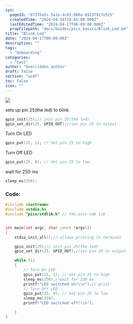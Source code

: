 ```yaml
---
sys:
  pageId: "07376a5c-5a1e-4cd3-960a-8923f917e525"
  createdTime: "2024-04-16T19:45:00.000Z"
  lastEditedTime: "2024-04-17T06:09:00.000Z"
  propFilepath: "docs/Guides/pico_basics/Blink_Led.md"
title: "Blink_Led"
date: "2024-04-17T00:00:00Z"
description: ""
tags:
  - "Onboarding"
categories:
  - "test"
author: "Overridden author"
draft: false
section: "asdf"
toc: false
icon: ""
---
```


![](https://prod-files-secure.s3.us-west-2.amazonaws.com/d518164a-d88e-44d1-a4ee-3adb3bd8bce0/c6900f8e-01c6-48e3-b789-96998d6c744b/led.png?X-Amz-Algorithm=AWS4-HMAC-SHA256&X-Amz-Content-Sha256=UNSIGNED-PAYLOAD&X-Amz-Credential=AKIAT73L2G45HZZMZUHI%2F20240417%2Fus-west-2%2Fs3%2Faws4_request&X-Amz-Date=20240417T100304Z&X-Amz-Expires=3600&X-Amz-Signature=7127af199d92b5334af7f13f30ac2125afa872ef1f4d2fb9a6eb8b39e8009d47&X-Amz-SignedHeaders=host&x-id=GetObject)

sets up pin 25(the led) to blink

```c++
gpio_init(25);// init pin 25(the led)
gpio_set_dir(25, GPIO_OUT);//set pin 25 to output

```

Turn On LED

```c++
gpio_put(25, 1); // Set pin 25 to high

```

Turn Off LED

```c++
gpio_put(25, 0); // Set pin 25 to low.

```

wait for 250 ms

```c++
sleep_ms(250);

```

### Code:

```c++
#include <iostream>
#include <stdio.h>
#include "pico/stdlib.h" // the pico-sdk lib


int main(int argc, char const *argv[])
{
    stdio_init_all();// allows printing to terminal

    gpio_init(25);// init pin 25(the led)
    gpio_set_dir(25, GPIO_OUT);//set pin 25 to output

    while (1)
    {
        // Turn On LED
        gpio_put(25, 1); // Set pin 25 to high
        sleep_ms(250);//wait for 250 ms
        printf("LED switched on!\\n");// print
        // Turn Off LED
        gpio_put(25, 0); // Set pin 25 to low.
        sleep_ms(250);
        printf("LED switched off!\\n");

    }
}

```
